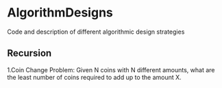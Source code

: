 # AlgorithmDesigns
Code and description of different algorithmic design strategies

Recursion
---------

1.Coin Change Problem:
Given N coins with N different amounts, what are the least number of coins required to add up to the amount X.

